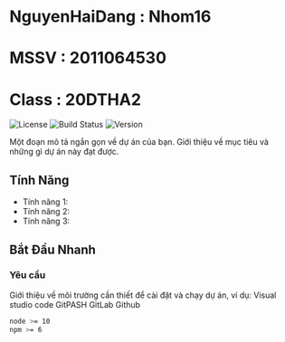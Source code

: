# NguyenHaiDang :  Nhom16
# MSSV       : 2011064530
# Class      : 20DTHA2
![License](https://img.shields.io/badge/license-MIT-green)
![Build Status](https://img.shields.io/badge/build-passing-brightgreen)
![Version](https://img.shields.io/badge/version-1.0.0-blue)

Một đoạn mô tả ngắn gọn về dự án của bạn. Giới thiệu về mục tiêu và những gì dự án này đạt được.

## Tính Năng

- Tính năng 1: 
- Tính năng 2: 
- Tính năng 3: 

## Bắt Đầu Nhanh

### Yêu cầu

Giới thiệu về môi trường cần thiết để cài đặt và chạy dự án, ví dụ:
Visual studio code
GitPASH
GitLab 
Github
```bash
node >= 10
npm >= 6
